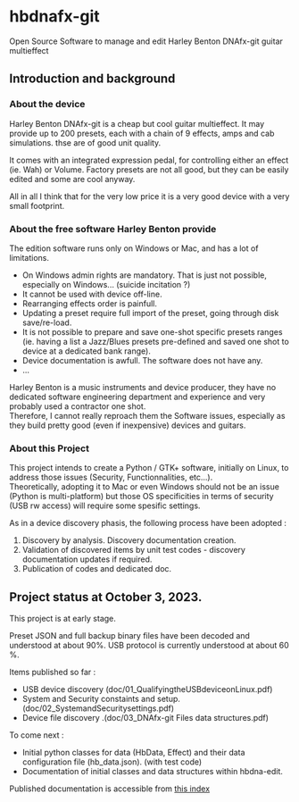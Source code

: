 # hbdnafx-git

Open Source Software to manage and edit Harley Benton DNAfx-git guitar multieffect

## Introduction and background

### About the device

Harley Benton DNAfx-git is a cheap but cool guitar multieffect.
It may provide up to 200 presets, each with a chain of 9 effects, amps and cab simulations.
thse are of good unit quality.

It comes with an integrated expression pedal, for controlling either an effect (ie. Wah) or Volume.
Factory presets are not all good, but they can be easily edited and some are cool anyway.

All in all I think that for the very low price it is a very good device with a very small footprint.

### About the free software Harley Benton provide

The edition software runs only on Windows or Mac, and has a lot of limitations.
- On Windows  admin rights are mandatory. That is just not possible, especially on Windows... (suicide incitation ?)
- It cannot be used with device off-line.
- Rearranging effects order is painfull.
- Updating a preset require full import of the preset, going through disk save/re-load.
- It is not possible to prepare and save one-shot specific presets ranges (ie. having a list a Jazz/Blues presets pre-defined and saved one shot to device at a dedicated bank range).
- Device documentation is awfull. The software does not have any.
- ...

Harley Benton is a music instruments and device producer, they have no dedicated software engineering department and experience and very probably used a contractor one shot.<br>
Therefore, I cannot really reproach them the Software issues, especially as they build pretty good (even if inexpensive) devices and guitars.<br>

### About this Project

This project intends to create a Python / GTK+ software, initially on Linux, to address those issues (Security, Functionnalities, etc...).<br>
Theoretically, adopting it to Mac or even Windows should not be an issue (Python is multi-platform) but those OS specificities in terms of security (USB rw access) will require some spesific settings.

As in a device discovery phasis, the following process have been adopted :
1. Discovery by analysis. Discovery documentation creation.
2. Validation of discovered items by unit test codes - discovery documentation updates if required.
3. Publication of codes and dedicated doc.

## Project status at October 3, 2023.

This project is at early stage.<br>

Preset JSON and full backup binary files have been decoded and understood at about 90%.
USB protocol is currently understood at about 60 %.<br>

Items published so far :
- USB device discovery (doc/01_QualifyingtheUSBdeviceonLinux.pdf)
- System and Security constaints and setup.(doc/02_SystemandSecuritysettings.pdf)
- Device file discovery .(doc/03_DNAfx-git Files data structures.pdf)

To come next :

- Initial python classes for data (HbData, Effect) and their data configuration file (hb_data.json). (with test code)
- Documentation of initial classes and data structures within hbdna-edit.

Published documentation is accessible from [this index](./doc/00_INTRO_INDEX.md)
